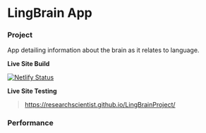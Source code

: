 # LingBrain App

### Project

App detailing information about the brain as it relates to language.

**Live Site Build**

[![Netlify Status](https://api.netlify.com/api/v1/badges/96c5c5be-a3f8-46f8-8650-cd6a74f14ab6/deploy-status)](https://app.netlify.com/sites/ling-brain-app/deploys)

**Live Site Testing**

> https://researchscientist.github.io/LingBrainProject/

### Performance
